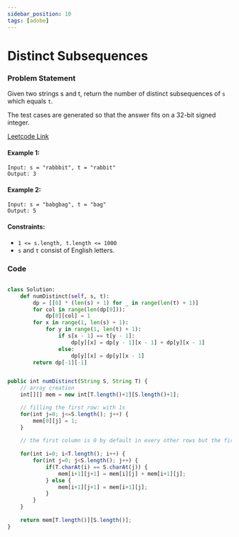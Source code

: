 ```yaml
---
sidebar_position: 10
tags: [adobe]
---
```


# Distinct Subsequences

### Problem Statement

Given two strings s and t, return the number of distinct subsequences of `s` which equals `t`.

The test cases are generated so that the answer fits on a 32-bit signed integer.

[Leetcode Link](https://leetcode.com/problems/distinct-subsequences)

#### Example 1:
```
Input: s = "rabbbit", t = "rabbit"
Output: 3
```

#### Example 2:
```
Input: s = "babgbag", t = "bag"
Output: 5
```

#### Constraints:

- `1 <= s.length, t.length <= 1000`
- `s` and `t` consist of English letters.

### Code

```python title="Python Code"

class Solution:
    def numDistinct(self, s, t):
        dp = [[0] * (len(s) + 1) for _ in range(len(t) + 1)]
        for col in range(len(dp[0])):
            dp[0][col] = 1
        for x in range(1, len(s) + 1):
            for y in range(1, len(t) + 1):
                if s[x - 1] == t[y - 1]:
                    dp[y][x] = dp[y - 1][x - 1] + dp[y][x - 1]
                else:
                    dp[y][x] = dp[y][x - 1]
        return dp[-1][-1]
```

```jsx title="Java Code"

public int numDistinct(String S, String T) {
    // array creation
    int[][] mem = new int[T.length()+1][S.length()+1];

    // filling the first row: with 1s
    for(int j=0; j<=S.length(); j++) {
        mem[0][j] = 1;
    }
    
    // the first column is 0 by default in every other rows but the first, which we need.
    
    for(int i=0; i<T.length(); i++) {
        for(int j=0; j<S.length(); j++) {
            if(T.charAt(i) == S.charAt(j)) {
                mem[i+1][j+1] = mem[i][j] + mem[i+1][j];
            } else {
                mem[i+1][j+1] = mem[i+1][j];
            }
        }
    }
    
    return mem[T.length()][S.length()];
}
```


